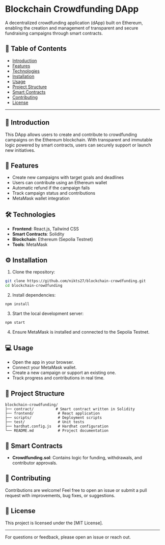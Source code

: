 
# Blockchain Crowdfunding DApp

A decentralized crowdfunding application (dApp) built on Ethereum, enabling the creation and management of transparent and secure fundraising campaigns through smart contracts.

## 📌 Table of Contents

- [Introduction](#🧭-introduction)
- [Features](#🚀-features)
- [Technologies](#🛠️-technologies)
- [Installation](#⚙️-installation)
- [Usage](#💻-usage)
- [Project Structure](#📁-project-structure)
- [Smart Contracts](#📜-smart-contracts)
- [Contributing](#🤝-contributing)
- [License](#📄-license)

---

## 🧭 Introduction

This DApp allows users to create and contribute to crowdfunding campaigns on the Ethereum blockchain. With transparent and immutable logic powered by smart contracts, users can securely support or launch new initiatives.

## 🚀 Features

- Create new campaigns with target goals and deadlines
- Users can contribute using an Ethereum wallet
- Automatic refund if the campaign fails
- Track campaign status and contributions
- MetaMask wallet integration

## 🛠️ Technologies

- **Frontend**: React.js, Tailwind CSS
- **Smart Contracts**: Solidity
- **Blockchain**: Ethereum (Sepolia Testnet)
- **Tools**: MetaMask

## ⚙️ Installation

1. Clone the repository:
```bash
git clone https://github.com/nikts27/blockchain-crowdfunding.git
cd blockchain-crowdfunding
```

2. Install dependencies:
```bash
npm install
```

3. Start the local development server:
```bash
npm start
```

4. Ensure MetaMask is installed and connected to the Sepolia Testnet.

## 💻 Usage

- Open the app in your browser.
- Connect your MetaMask wallet.
- Create a new campaign or support an existing one.
- Track progress and contributions in real time.

## 📁 Project Structure

```
blockchain-crowdfunding/
├── contract/          # Smart contract written in Solidity
├── frontend/           # React application
├── scripts/            # Deployment scripts
├── test/               # Unit tests
├── hardhat.config.js   # Hardhat configuration
└── README.md           # Project documentation
```

## 📜 Smart Contracts

- **Crowdfunding.sol**: Contains logic for funding, withdrawals, and contributor approvals.

## 🤝 Contributing

Contributions are welcome! Feel free to open an issue or submit a pull request with improvements, bug fixes, or suggestions.

## 📄 License

This project is licensed under the [MIT License].

---

For questions or feedback, please open an issue or reach out.
